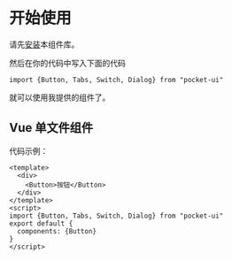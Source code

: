 # 开始使用
请先[安装](#/doc/install)本组件库。

然后在你的代码中写入下面的代码

```
import {Button, Tabs, Switch, Dialog} from "pocket-ui"
```

就可以使用我提供的组件了。

## Vue 单文件组件

代码示例：

```
<template>
  <div>
    <Button>按钮</Button>
  </div>
</template>
<script>
import {Button, Tabs, Switch, Dialog} from "pocket-ui"
export default {
  components: {Button}
}
</script>
```